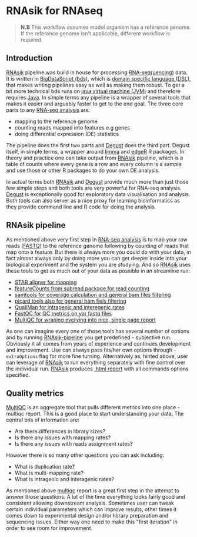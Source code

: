 # RNAsik for RNAseq

> **N.B** This workflow assumes model organism has a reference genome. If the reference genome isn't applicable, different workflow is required.

## Introduction

[RNAsik](https://github.com/MonashBioinformaticsPlatform/RNAsik-pipe) pipeline was build in house for processing [RNA-seq(uencing)](https://rnaseq.uoregon.edu/) data.
It is written in [BigDataScript (bds)](http://pcingola.github.io/BigDataScript/download.html), which is [domain specific language (DSL)](https://en.wikipedia.org/wiki/Domain-specific_language), that makes writing pipelines easy as well as making them robust. To get a bit more technical bds runs on [java virtual machine (JVM)](https://en.wikipedia.org/wiki/Java_virtual_machine) and therefore requires [Java](https://www.java.com/en/). In simple terms any pipeline is a wrapper of several tools that makes it easier and arguably faster to get to the end goal. The three core parts to any [RNA-seq analysis](https://rnaseq.uoregon.edu/) are: 

- mapping to the reference genome
- counting reads mapped into features e.g genes
- doing differential expression (DE) statistics

The pipeline does the first two parts and [Degust](degust.erc.monash.edu) does the third part. Degust itself, in simple terms, a wrapper around [limma](http://bioconductor.org/packages/release/bioc/html/limma.html) and [edgeR](http://bioconductor.org/packages/release/bioc/html/edgeR.html) R packages. In theory and practice one can take output from [RNAsik](https://github.com/MonashBioinformaticsPlatform/RNAsik-pipe) pipeline, which is a table of counts where every gene is a row and every column is a sample and use those or other R packages to do your own DE analysis.

In actual terms both [RNAsik](https://github.com/MonashBioinformaticsPlatform/RNAsik-pipe) and [Degust](degust.erc.monash.edu) provide much more than just those few simple steps and both tools are very powerful for RNA-seq analysis. [Degust](degust.erc.monash.edu) is exceptionally good for exploratory data visualisation and analysis. Both tools can also server as a nice proxy for learning bioinformatics as they provide command line and R code for doing the analysis.

## RNAsik pipeline

As mentioned above very first step in [RNA-seq analysis](https://rnaseq.uoregon.edu/) is to map your raw reads ([FASTQ](https://en.wikipedia.org/wiki/FASTQ_format)) to the reference genome following by counting of reads that map onto a feature. But there is always more you could do with your data, in fact almost always only by doing more you can get deeper inside into your biological experiment and the system you are studying. And so [RNAsik](https://github.com/MonashBioinformaticsPlatform/RNAsik-pipe) uses these tools to get as much out of your data as possible in an streamline run:

- [STAR aligner for mapping](https://github.com/alexdobin/STAR/releases)
- [featureCounts from subread package for read counting](http://subread.sourceforge.net/)
- [samtools for coverage calculation and general bam files filtering](http://www.htslib.org/download/)
- [picard tools also for general bam fiels filtering](http://broadinstitute.github.io/picard/)
- [QualiMap for intragenic and interegenic rates](http://qualimap.bioinfo.cipf.es/)
- [FastQC for QC metrics on yor fastq files](http://www.bioinformatics.babraham.ac.uk/projects/fastqc/)
- [MultiQC for wraping everying into nice, single page report](http://multiqc.info/) 

As one can imagine every one of those tools has several number of options and by running [RNAsik-pipeline](https://github.com/MonashBioinformaticsPlatform/RNAsik-pipe) you get predefined - subjective run. Obviously it all comes from years of experience and continues development and improvement. Use can always pass his/her own options through `-extraOptions` flag for more fine turning. 
Alternatively as, hinted above, user can leverage of [RNAsik](https://github.com/MonashBioinformaticsPlatform/RNAsik-pipe) to run everything separately with fine control over the individual run. [RNAsik](https://github.com/MonashBioinformaticsPlatform/RNAsik-pipe) produces [.html report](https://en.wikipedia.org/wiki/HTML) with all commands options specified.

## Quality metrics 

[MultiQC](http://multiqc.info/) is an aggregate tool that pulls different metrics into one place - multiqc report. This is a good place to start understanding your data. The central bits of information are:

- Are there differences in library sizes?
- Is there any issues with mapping rates?
- Is there any issues with reads assignment rates?

However there is so many other questions you can ask including:

- What is duplication rate?
- What is multi-mapping rate?
- What is intragenic and interagenic rates?

As mentioned above [multiqc](http://multiqc.info) report is a great first step in the attempt to answer those questions. A lot of the time everything looks fairly good and consistent allowing downstream analysis. Sometimes user can tweak certain individual parameters which can improve results, other times it comes down to experimental design and/or library preparation and sequencing issues. Either way one need to make this "first iteration" in order to see room for improvement. 
